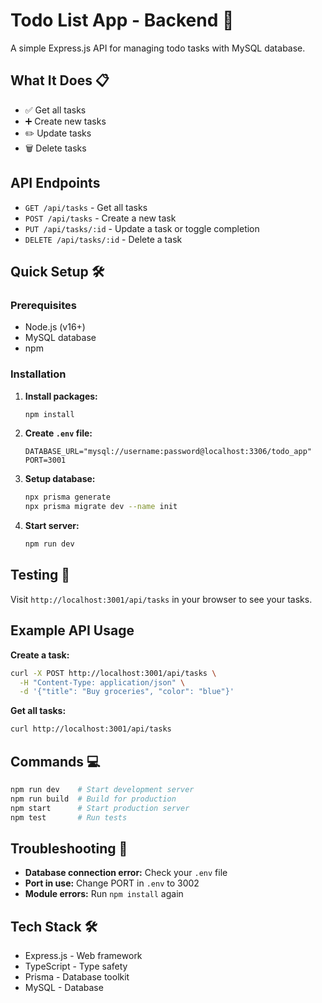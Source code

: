 # Todo List App - Backend 🚀

A simple Express.js API for managing todo tasks with MySQL database.

## What It Does 📋

- ✅ Get all tasks
- ➕ Create new tasks  
- ✏️ Update tasks
- 🗑️ Delete tasks

## API Endpoints

- `GET /api/tasks` - Get all tasks
- `POST /api/tasks` - Create a new task
- `PUT /api/tasks/:id` - Update a task or toggle completion
- `DELETE /api/tasks/:id` - Delete a task

## Quick Setup 🛠️

### Prerequisites
- Node.js (v16+)
- MySQL database
- npm

### Installation

1. **Install packages:**
   ```bash
   npm install
   ```

2. **Create `.env` file:**
   ```env
   DATABASE_URL="mysql://username:password@localhost:3306/todo_app"
   PORT=3001
   ```

3. **Setup database:**
   ```bash
   npx prisma generate
   npx prisma migrate dev --name init
   ```

4. **Start server:**
   ```bash
   npm run dev
   ```

## Testing 🧪

Visit `http://localhost:3001/api/tasks` in your browser to see your tasks.

## Example API Usage

**Create a task:**
```bash
curl -X POST http://localhost:3001/api/tasks \
  -H "Content-Type: application/json" \
  -d '{"title": "Buy groceries", "color": "blue"}'
```

**Get all tasks:**
```bash
curl http://localhost:3001/api/tasks
```

## Commands 💻

```bash
npm run dev    # Start development server
npm run build  # Build for production
npm start      # Start production server
npm test       # Run tests
```

## Troubleshooting 🔧

- **Database connection error:** Check your `.env` file
- **Port in use:** Change PORT in `.env` to 3002
- **Module errors:** Run `npm install` again

## Tech Stack 🛠️

- Express.js - Web framework
- TypeScript - Type safety
- Prisma - Database toolkit
- MySQL - Database

